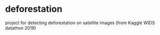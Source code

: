 # deforestation
project for detecting deforestation on satellite images (from Kaggle WIDS datathon 2019)
